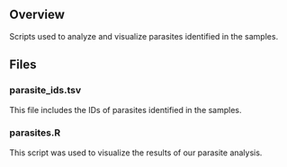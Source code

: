 ## Overview
Scripts used to analyze and visualize parasites identified in the samples.

## Files
### parasite_ids.tsv
This file includes the IDs of parasites identified in the samples.

### parasites.R
This script was used to visualize the results of our parasite analysis.
